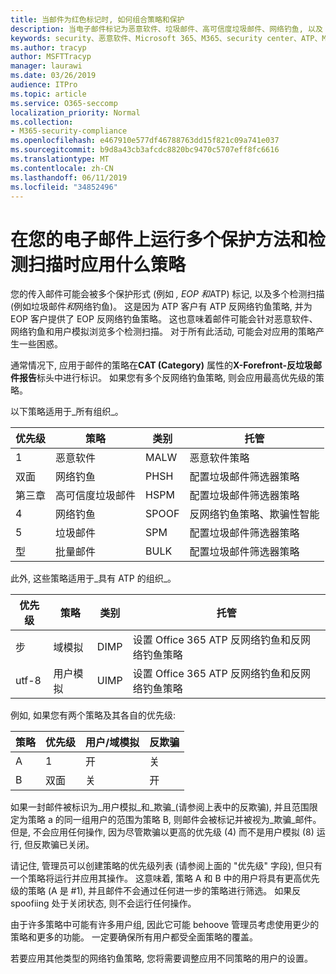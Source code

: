 ```yaml
---
title: 当邮件为红色标记时, 如何组合策略和保护
description: 当电子邮件标记为恶意软件、垃圾邮件、高可信度垃圾邮件、网络钓鱼, 以及 EOP 和/或 ATP 时, 将应用哪些策略以及要采取的操作。
keywords: security、恶意软件、Microsoft 365、M365、security center、ATP、Microsoft Defender ATP、Office 365 ATP、Azure ATP
ms.author: tracyp
author: MSFTTracyp
manager: laurawi
ms.date: 03/26/2019
audience: ITPro
ms.topic: article
ms.service: O365-seccomp
localization_priority: Normal
ms.collection:
- M365-security-compliance
ms.openlocfilehash: e467910e577df46788763dd15f821c09a741e037
ms.sourcegitcommit: b9d8a43cb3afcdc8820bc9470c5707eff8fc6616
ms.translationtype: MT
ms.contentlocale: zh-CN
ms.lasthandoff: 06/11/2019
ms.locfileid: "34852496"
---
```

# <a name="what-policy-applies-when-multiple-protection-methods-and-detection-scans-run-on-your-email"></a>在您的电子邮件上运行多个保护方法和检测扫描时应用什么策略

您的传入邮件可能会被多个保护形式 (例如 *, EOP 和*ATP) 标记, 以及多个检测扫描 (例如垃圾邮件*和*网络钓鱼)。 这是因为 ATP 客户有 ATP 反网络钓鱼策略, 并为 EOP 客户提供了 EOP 反网络钓鱼策略。 这也意味着邮件可能会针对恶意软件、网络钓鱼和用户模拟浏览多个检测扫描。 对于所有此活动, 可能会对应用的策略产生一些困惑。

通常情况下, 应用于邮件的策略在**CAT (Category)** 属性的**X-Forefront-反垃圾邮件报告**标头中进行标识。 如果您有多个反网络钓鱼策略, 则会应用最高优先级的策略。

以下策略适用于_所有组织_。

|优先级 |策略  |类别  |托管 |
|---------|---------|---------|---------|
|1     | 恶意软件      | MALW      | 恶意软件策略   |
|双面     | 网络钓鱼     | PHSH     | 配置垃圾邮件筛选器策略     |
|第三章     | 高可信度垃圾邮件      | HSPM        | 配置垃圾邮件筛选器策略        |
|4     | 网络钓鱼        | SPOOF        | 反网络钓鱼策略、欺骗性智能        |
|5     | 垃圾邮件         | SPM         | 配置垃圾邮件筛选器策略         |
|型     | 批量邮件         | BULK        | 配置垃圾邮件筛选器策略         |

此外, 这些策略适用于_具有 ATP 的组织_。

|优先级 |策略  |类别  |托管 |
|---------|---------|---------|---------|
|步     | 域模拟         | DIMP         | 设置 Office 365 ATP 反网络钓鱼和反网络钓鱼策略        |
|utf-8     | 用户模拟        | UIMP         | 设置 Office 365 ATP 反网络钓鱼和反网络钓鱼策略         |

例如, 如果您有两个策略及其各自的优先级:

|策略  |优先级  |用户/域模拟  |反欺骗  |
|---------|---------|---------|---------|
|A     | 1        | 开        |关         |
|B     | 双面        | 关        | 开        |

如果一封邮件被标识为_用户模拟_和_欺骗_(请参阅上表中的反欺骗), 并且范围限定为策略 a 的同一组用户的范围为策略 B, 则邮件会被标记并被视为_欺骗_邮件。 但是, 不会应用任何操作, 因为尽管欺骗以更高的优先级 (4) 而不是用户模拟 (8) 运行, 但反欺骗已关闭。

请记住, 管理员可以创建策略的优先级列表 (请参阅上面的 "优先级" 字段), 但只有一个策略将运行并应用其操作。 这意味着, 策略 A 和 B 中的用户将具有更高优先级的策略 (A 是 #1), 并且邮件不会通过任何进一步的策略进行筛选。 如果反 spoofiing 处于关闭状态, 则不会运行任何操作。

由于许多策略中可能有许多用户组, 因此它可能 behoove 管理员考虑使用更少的策略和更多的功能。 一定要确保所有用户都受全面策略的覆盖。

若要应用其他类型的网络钓鱼策略, 您将需要调整应用不同策略的用户的设置。



